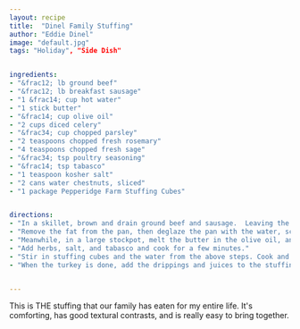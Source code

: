 ```yaml
---
layout: recipe
title:  "Dinel Family Stuffing"
author: "Eddie Dinel"
image: "default.jpg"
tags: "Holiday", "Side Dish"


ingredients:
- "&frac12; lb ground beef"
- "&frac12; lb breakfast sausage"
- "1 &frac14; cup hot water"
- "1 stick butter"
- "&frac14; cup olive oil"
- "2 cups diced celery"
- "&frac34; cup chopped parsley" 
- "2 teaspoons chopped fresh rosemary"
- "4 teaspoons chopped fresh sage" 
- "&frac34; tsp poultry seasoning"
- "&frac14; tsp tabasco"
- "1 teaspoon kosher salt"
- "2 cans water chestnuts, sliced"
- "1 package Pepperidge Farm Stuffing Cubes"


directions:
- "In a skillet, brown and drain ground beef and sausage.  Leaving the pieces larger will be to your advantage later."
- "Remove the fat from the pan, then deglaze the pan with the water, scraping up all the fond.  Pour that liquid into a measuring cup and top up till you have 1 &frac14; cups"
- "Meanwhile, in a large stockpot, melt the butter in the olive oil, and sautee celery and parsley until starting to brown."   
- "Add herbs, salt, and tabasco and cook for a few minutes."
- "Stir in stuffing cubes and the water from the above steps. Cook and stir till the cubes begin to break down and simmer for no more than 30 minutes!  It will try to brown and stick to the pan here.  Keep it moving!"
- "When the turkey is done, add the drippings and juices to the stuffing, and reheat, stirring."


---
```



This is THE stuffing that our family has eaten for my entire life.  It's comforting, has good textural contrasts, and is really easy to bring together. 
